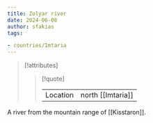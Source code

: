 ```yaml
---
title: Zolyar river
date: 2024-06-08
author: sfakias
tags:

- countries/Imtaria
---
```

> [!attributes]
> 
> > [!quote]
> >
> > | | |
> > | --- | --- |
> > | Location | north [[Imtaria]] |

A river from the mountain range of [[Kisstaron]].